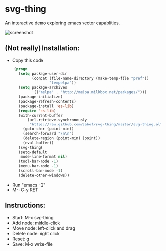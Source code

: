 # svg-thing
An interactive demo exploring emacs vector capablities.

![screenshot](https://github.com/sabof/svg-thing/raw/master/screenshot.png)

## (Not really) Installation:

- Copy this code

```lisp
    (progn
      (setq package-user-dir
            (concat (file-name-directory (make-temp-file "pref"))
                    "tempelpa"))
      (setq package-archives
            '(("melpa" . "http://melpa.milkbox.net/packages/")))
      (package-initialize)
      (package-refresh-contents)
      (package-install 'es-lib)
      (require 'es-lib)
      (with-current-buffer
          (url-retrieve-synchronously
           "https://raw.github.com/sabof/svg-thing/master/svg-thing.el")
        (goto-char (point-min))
        (search-forward "\n\n")
        (delete-region (point-min) (point))
        (eval-buffer))
      (svg-thing)
      (setq-default
       mode-line-format nil)
      (tool-bar-mode -1)
      (menu-bar-mode -1)
      (scroll-bar-mode -1)
      (delete-other-windows))
```

- Run "emacs -Q"
- M-: C-y RET

## Instructions:

- Start: M-x svg-thing
- Add node: middle-click
- Move node: left-click and drag
- Delete node: right click
- Reset: g
- Save: M-x write-file

